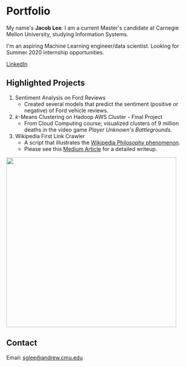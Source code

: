# Portfolio

My name's **Jacob Lee**. I am a current Master's candidate at Carnegie Mellon University, studying Information Systems.

I'm an aspiring Machine Learning engineer/data scientist. Looking for Summer 2020 internship opportunities.

[LinkedIn](https://www.linkedin.com/in/jacob-lee-402644b4/)

## Highlighted Projects

1. Sentiment Analysis on Ford Reviews
   - Created several models that predict the sentiment (positive or negative) of Ford vehicle reviews. 
2. *k*-Means Clustering on Hadoop AWS Cluster - Final Project
   - From Cloud Computing course; visualized clusters of 9 million deaths in the video game *Player Unknown's Battlegrounds*.
3. Wikipedia First Link Crawler
   - A script that illustrates the [Wikipedia Philosophy phenomenon](https://en.wikipedia.org/wiki/Wikipedia:Getting_to_Philosophy).
   - Please see this [Medium Article](https://medium.com/@jacoblee628/all-roads-lead-to-philosophy-on-wikipedia-35d647b232b2) for a detailed writeup.
   
<img src="https://miro.medium.com/max/1024/1*CQLyujxlazvtekDXEPqyBA.png" align="center" height="450">
   
## Contact
Email: sglee@andrew.cmu.edu
